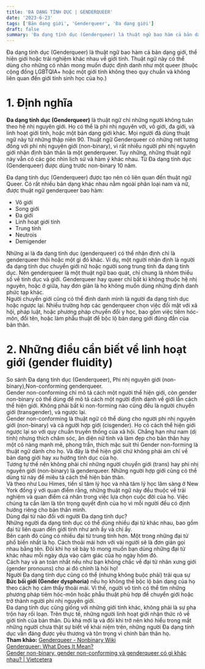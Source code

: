 ```yaml
---
title: 'ĐA DẠNG TÍNH DỤC | GENDERQUEER'
date: '2023-6-23'
tags: ['Bản dạng giới', 'Genderqueer', 'Đa dạng giới']
draft: false
summary: 'Đa dạng tính dục (Genderqueer) là thuật ngữ bao hàm cả bản dạng giới, thể hiện giới hoặc trải nghiệm khác nhau về giới tính. '
---
```


Đa dạng tính dục (Genderqueer) là thuật ngữ bao hàm cả bản dạng giới, thể hiện giới hoặc trải nghiệm khác nhau về giới tính. Thuật ngữ này có thể dùng cho những có nhân mong muốn được định danh như một queer (thuộc cộng đồng LGBTQIA+ hoặc một giới tính không theo quy chuẩn và không liên quan đến giới tính sinh học của họ.)

# **1. Định nghĩa**

**Đa dạng tính dục (Genderqueer)** là thuật ngữ chỉ những người không tuân theo hệ nhị nguyên giới. Họ có thể là phi nhị nguyên với, vô giới, đa giới, và linh hoạt giới tính, hoặc một bản dạng giới khác. Mọi người đã dùng thuật ngữ này từ những thập niên 90.
Thuật ngữ Genderqueer có những nét tương đồng với phi nhị nguyên giới (non-binary), vì rất nhiều người phi nhị nguyên giới nhận định bản thân là một genderqueer. Tuy những, những thuật ngữ này vẫn có các góc nhìn lịch sử và hàm ý khác nhau. Từ Đa dạng tính dục (Genderqueer) được dùng trước non-binary 10 năm.

Đa dạng tính dục (Genderqueer) được tạo nên có liên quan đến thuật ngữ Queer. Có rất nhiều bản dạng khác nhau nằm ngoài phân loại nam và nữ, được thuật ngữ genderqueer bao hàm:

- Vô giới
- Song giới
- Đa giới
- Linh hoạt giới tính
- Trung tính
- Neutrois
- Demigender

Những ai là đa dạng tính dục (genderqueer) có thể nhận định chỉ là genderqueer thôi hoặc một gì đó khác. Ví dụ, một người nhận định là người đa dạng tính dục chuyển giới nữ hoặc người song trung tính đa dạng tính dục. Nên genderqueer là một thuật ngữ bao quát, chỉ chung là nhóm thiểu số về tính dục và giới. Genderqueer hay queer chỉ bất kì không thuộc hệ nhị nguyên, hoặc ở giữa, hay đơn giản là họ không muốn dùng những định danh phức tạp khác.\
Người chuyển giới cũng có thể định danh mình là người đa dạng tính dục hoặc ngược lại. Nhiều trường hợp các genderqueer chọn việc đối mặt với xã hội, pháp luật, hoặc phương pháp chuyển đổi y học, bao gồm việc tiêm hóc-môn, đổi tên, hoặc làm phẫu thuật để bộc lộ bản dạng giới đúng đắn của bản thân.

# **2. Những điều cần biết về linh hoạt giới (gender fluidity)**

So sánh Đa dạng tính dục (Genderqueer), Phi nhị nguyên giới (non-binary),Non-conforming genderqueer.\
Gender non-conforming chỉ mô tả cách một người thể hiện giới, còn gender non-binary có thể dùng để mô tả cách một người định danh về giới lẫn cách thể hiện giới. Không phải bất kì non-forming nào cũng đều là người chuyển giới (transgender), và ngược lại.\
Gender non-conforming là thuật ngữ có thể dùng cho người phi nhị nguyên giới (non-binary) và cả người hợp giới (cisgender). Họ có cách thể hiện giới ngược lại so với quy chuẩn truyền thống của xã hội. Chẳng hạn như nam (dị tính) nhưng thích chăm sóc, ăn diện nữ tính và làm đẹp cho bản thân hay một cô nàng mạnh mẽ, phong trần, thích mặc suit thì Gender non-forming là thuật ngữ dành cho họ. Và đây là thể hiện giới chứ không phải ám chỉ về bản dạng giới hay xu hướng tính dục của họ.\
Tương tự thế nên không phải chỉ những người chuyển giới (trans) hay phi nhị nguyên giới (non-binary) là genderqueer. Những người hợp giới cũng có thể dùng từ này để miêu tả cách thể hiện bản thân.\
Và theo như Lou Himes, tiến sĩ tâm lý học và nhà tâm lý học lâm sàng ở New York đồng ý với quan điểm rằng, những thuật ngữ này đều thuộc về trải nghiệm và quan điểm cá nhân trong việc lựa chọn cuộc đời của họ. Việc chúng ta cần làm là tôn trọng quyết định của họ vì mỗi người đều có định hướng riêng cho bản thân mình.\
Dùng đại từ nào đối với người Đa dạng tính dục?\
Những người đa dạng tính dục có thể dùng nhiều đại từ khác nhau, bao gồm đại từ liên quan đến giới tính như anh ấy và chị ấy.\
Bên cạnh đó cũng có nhiều đại từ trung tính hơn. Một trong những đại từ phổ biến nhất là họ. Cách thoải mái hơn với vài người sẽ là đơn giản gọi nhau bằng tên. Đôi khi họ sẽ bày tỏ mong muốn bạn dùng những đại từ khác nhau mỗi ngày dựa vào cảm giác của họ ngày hôm đó.\
Cách hay và an toàn nhất nếu như bạn không chắc về đại từ nhân xưng giới (gender pronouns) cho ai đó chính là hỏi họ!\
Người Đa dạng tính dục cũng có thể (nhưng không buộc phải) trải qua sự **Bức bối giới (Gender dysphoria)** nếu họ không thể bộc lộ bản dạng của họ theo cách họ cảm thấy thoải mái. Vì thế, người vô tính có thể tìm những phương pháp tiêm hóc-môn hoặc phẫu thuật phù hợp để chuyển giới hoặc trở thành người phi nhị nguyên giới.\
Đa dạng tính dục cũng giống với những giới tính khác, không phải là sự pha trộn hay rối loạn. Trên thực tế, những người linh hoạt giới nhận thức rõ về giới tính của bản thân. Dù khá mới lạ và đôi khi trở nên khó hiểu trong mắt những người chưa thật sự biết về khái niệm trên, những người Đa dạng tính dục vẫn đáng được yêu thương và tôn trọng vì chính bản thân họ.\
**Tham khảo:**
[Genderqueer - Nonbinary Wiki](https://nonbinary.wiki/wiki/Genderqueer)\
[Genderqueer: What Does It Mean?](https://www.healthline.com/health/transgender/genderqueer)\
[Gender non-binary, gender non-conforming và genderqueer có gì khác nhau? | Vietcetera](https://vietcetera.com/vn/gender-non-binary-gender-non-conforming-va-genderqueer-co-gi-khac-nhau)
